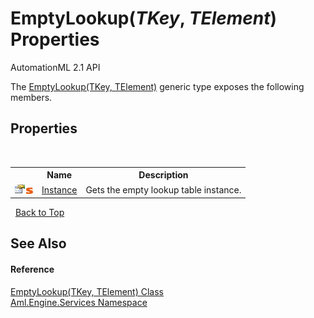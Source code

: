 # EmptyLookup(*TKey*, *TElement*) Properties
AutomationML 2.1 API 

The <a href="T_Aml_Engine_Services_EmptyLookup_2">EmptyLookup(TKey, TElement)</a> generic type exposes the following members.


## Properties
&nbsp;<table><tr><th></th><th>Name</th><th>Description</th></tr><tr><td>![Public property](media/pubproperty.gif "Public property")![Static member](media/static.gif "Static member")</td><td><a href="P_Aml_Engine_Services_EmptyLookup_2_Instance">Instance</a></td><td>
Gets the empty lookup table instance.</td></tr></table>&nbsp;
<a href="#emptylookup(*tkey*,-*telement*)-properties">Back to Top</a>

## See Also


#### Reference
<a href="T_Aml_Engine_Services_EmptyLookup_2">EmptyLookup(TKey, TElement) Class</a><br /><a href="N_Aml_Engine_Services">Aml.Engine.Services Namespace</a><br />
